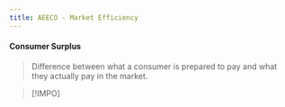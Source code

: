 ```yaml
---
title: AEECO - Market Efficiency
---
```

#### Consumer Surplus
> Difference between what a consumer is prepared to pay and what they actually pay in the market.

> [!IMPO]



